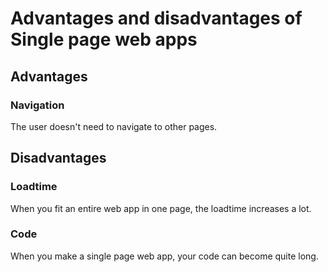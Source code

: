 # Advantages and disadvantages of Single page web apps

## Advantages
### Navigation
The user doesn't need to navigate to other pages.

## Disadvantages
### Loadtime
When you fit an entire web app in one page, the loadtime increases a lot.

### Code
When you make a single page web app, your code can become quite long.